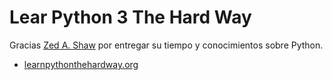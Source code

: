 # Lear Python 3 The Hard Way

Gracias [Zed A. Shaw](https://learncodethehardway.org/about/) por entregar su tiempo y conocimientos sobre Python.

* [learnpythonthehardway.org](https://learnpythonthehardway.org/python3/preface.html)

